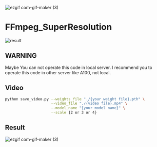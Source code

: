![ezgif com-gif-maker (3)](https://user-images.githubusercontent.com/72849922/122694836-ad948680-d279-11eb-8d0d-3d9ea599b5f6.gif)

# FFmpeg_SuperResolution
![result](https://user-images.githubusercontent.com/72849922/122692663-67d3c000-d271-11eb-958c-27801a6c9bf7.PNG)



## WARNING
Maybe You can not operate this code in local server. I recommend you to operate this code in other server like A100, not local.


## Video

```bash
python save_video.py --weights_file "./{your weight file}.pth" \
                     --video_file "./{video file}.mp4" \
                     --model_name "{your model name}" \
                     --scale {2 or 3 or 4}
```


## Result
![ezgif com-gif-maker (3)](https://user-images.githubusercontent.com/72849922/122694845-b7b68500-d279-11eb-9977-70f31b87d069.gif)





